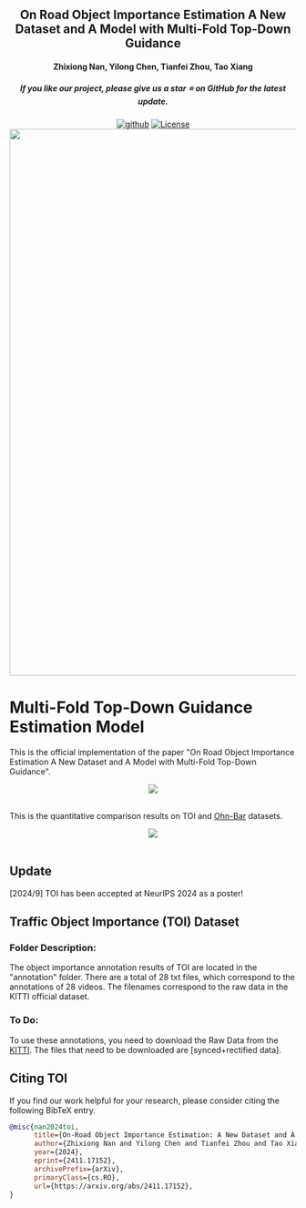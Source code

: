<h2 align="center"> On Road Object Importance Estimation A New Dataset and A Model with Multi-Fold Top-Down Guidance</a></h2>
<h4 align="center" color="A0A0A0"> Zhixiong Nan, Yilong Chen, Tianfei Zhou, Tao Xiang</h4>
<h5 align="center"> If you like our project, please give us a star ⭐ on GitHub for the latest update.</h5>

<div align="center">

[![github](https://img.shields.io/badge/-Github-black?logo=github)](https://github.com/CQU-ADHRI-Lab/TOI)
[![License](https://img.shields.io/badge/Code%20License-Apache2.0-yellow)](https://github.com/CQU-ADHRI-Lab/TOI/blob/main/LICENSE)
<img src="figures/results.gif" width="960px">
</div>


# Multi-Fold Top-Down Guidance Estimation Model

This is the official implementation of the paper "On Road Object Importance Estimation A New Dataset and A Model with Multi-Fold Top-Down Guidance".

<div align="center">
  <img src="figures/framework.png"/>
</div><br/>


This is the quantitative comparison results on TOI and [Ohn-Bar](https://github.com/eshed1/Object_Importance) datasets.

<div align="center">
  <img src="figures/results.png"/>
</div><br/>

## Update
[2024/9] TOI has been accepted at NeurIPS 2024 as a poster!

## Traffic Object Importance (TOI) Dataset
### Folder Description: <br>
The object importance annotation results of TOI are located in the "annotation" folder. There are a total of 28 txt files, which correspond to the annotations of 28 videos. The filenames correspond to the raw data in the KITTI official dataset.

### To Do: <br>
To use these annotations, you need to download the Raw Data from the [KITTI](https://www.cvlibs.net/datasets/kitti/raw_data.php). The files that need to be downloaded are [synced+rectified data].


## <a name="CitingTOI"></a>Citing TOI

If you find our work helpful for your research, please consider citing the following BibTeX entry.

```BibTeX
@misc{nan2024toi,
      title={On-Road Object Importance Estimation: A New Dataset and A Model with Multi-Fold Top-Down Guidance}, 
      author={Zhixiong Nan and Yilong Chen and Tianfei Zhou and Tao Xiang},
      year={2024},
      eprint={2411.17152},
      archivePrefix={arXiv},
      primaryClass={cs.RO},
      url={https://arxiv.org/abs/2411.17152}, 
}
```
